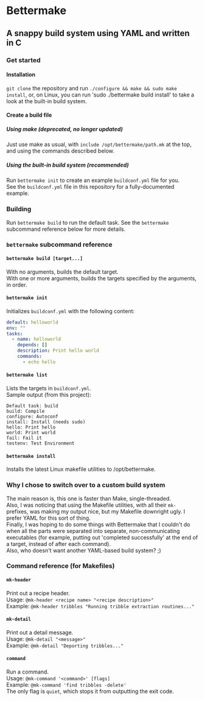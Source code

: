 # Bettermake
## A snappy build system using YAML and written in C
### Get started
#### Installation
`git clone` the repository and run `./configure && make && sudo make install`, or, on Linux, you can run 'sudo ./bettermake build install' to take a look at the built-in build system.

#### Create a build file
##### Using make (deprecated, no longer updated)
Just use make as usual, with `include /opt/bettermake/path.mk` at the top, and using the commands described below.
##### Using the built-in build system (recommended)
Run `bettermake init` to create an example `buildconf.yml` file for you. \
See the `buildconf.yml` file in this repository for a fully-documented example.

### Building
Run `bettermake build` to run the default task.
See the `bettermake` subcommand reference below for more details.

### `bettermake` subcommand reference
#### `bettermake build [target...]`
With no arguments, builds the default target. \
With one or more arguments, builds the targets specified by the arguments, in order.

#### `bettermake init`
Initializes `buildconf.yml` with the following content:
```yaml
default: helloworld
env: ""
tasks:
  - name: helloworld
    depends: []
    description: Print hello world
    commands:
      - echo hello
```

#### `bettermake list`
Lists the targets in `buildconf.yml`. \
Sample output (from this project):
```
Default task: build
build: Compile
configure: Autoconf
install: Install (needs sudo)
hello: Print hello
world: Print world
fail: Fail it
testenv: Test Environment
```

#### `bettermake install`
Installs the latest Linux makefile utilities to /opt/bettermake.

### Why I chose to switch over to a custom build system
The main reason is, this one is faster than Make, single-threaded. \
Also, I was noticing that using the Makefile utilities, with all their `mk-` prefixes, was making my output nice, but my Makefile downright ugly. I prefer YAML for this sort of thing. \
Finally, I was hoping to do some things with Bettermake that I couldn't do when all the parts were separated into separate, non-communicating executables (for example, putting out 'completed successfully' at the end of a target, instead of after each command). \
Also, who doesn't want another YAML-based build system? ;)


### Command reference (for Makefiles)
#### `mk-header`
Print out a recipe header. \
Usage: `@mk-header <recipe name> "<recipe description>"` \
Example: `@mk-header tribbles "Running tribble extraction routines..."`

#### `mk-detail`
Print out a detail message. \
Usage: `@mk-detail "<message>"` \
Example: `@mk-detail "Deporting tribbles..."`

#### `command`
Run a command. \
Usage: `@mk-command '<command>' [flags]` \
Example: `@mk-command 'find tribbles -delete'` \
The only flag is `quiet`, which stops it from outputting the exit code.
